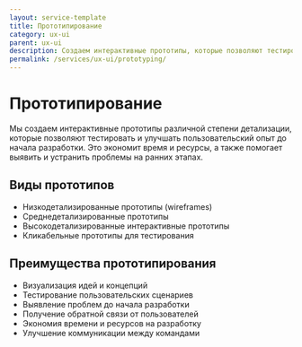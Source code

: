 ```yaml
---
layout: service-template
title: Прототипирование
category: ux-ui
parent: ux-ui
description: Создаем интерактивные прототипы, которые позволяют тестировать и улучшать пользовательский опыт до начала разработки.
permalink: /services/ux-ui/prototyping/
---
```


# Прототипирование

Мы создаем интерактивные прототипы различной степени детализации, которые позволяют тестировать и улучшать пользовательский опыт до начала разработки. Это экономит время и ресурсы, а также помогает выявить и устранить проблемы на ранних этапах.

## Виды прототипов

- Низкодетализированные прототипы (wireframes)
- Среднедетализированные прототипы
- Высокодетализированные интерактивные прототипы
- Кликабельные прототипы для тестирования

## Преимущества прототипирования

- Визуализация идей и концепций
- Тестирование пользовательских сценариев
- Выявление проблем до начала разработки
- Получение обратной связи от пользователей
- Экономия времени и ресурсов на разработку
- Улучшение коммуникации между командами
